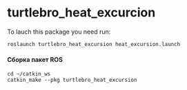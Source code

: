 # turtlebro_heat_excurcion
To lauch this package you need run:

```
roslaunch turtlebro_heat_excursion heat_excursion.launch
```

#### Сборка пакет ROS 

```
cd ~/catkin_ws
catkin_make --pkg turtlebro_heat_excursion
```
